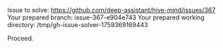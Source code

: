 Issue to solve: https://github.com/deep-assistant/hive-mind/issues/367
Your prepared branch: issue-367-e904e743
Your prepared working directory: /tmp/gh-issue-solver-1759369169443

Proceed.